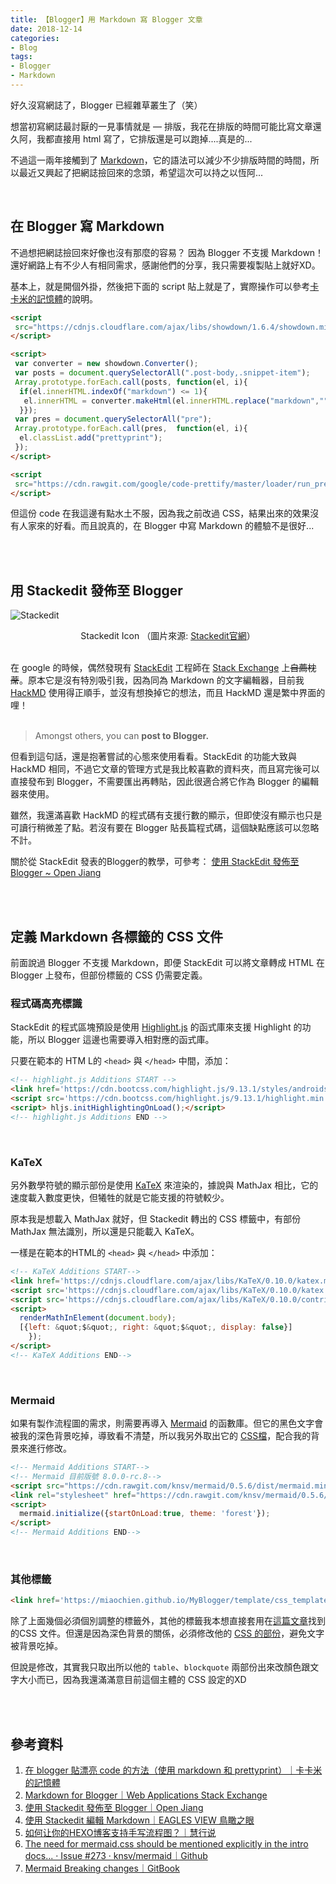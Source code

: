 ```yaml
---
title: 【Blogger】用 Markdown 寫 Blogger 文章
date: 2018-12-14
categories:
- Blog
tags:
- Blogger
- Markdown
--- 
```


好久沒寫網誌了，Blogger 已經雜草叢生了（笑）
 
想當初寫網誌最討厭的一見事情就是 — <span class='highlighting'>排版</span>，我花在排版的時間可能比寫文章還久阿，我都直接用 html 寫了，它排版還是可以跑掉....真是的...
 
不過這一兩年接觸到了 <span class='highlighting'>[Markdown](https://markdown.tw/)</span>，它的語法可以減少不少排版時間的時間，所以最近又興起了把網誌撿回來的念頭，希望這次可以持之以恆阿...

<!--more-->
<br> 

## 在 Blogger 寫 Markdown
不過想把網誌撿回來好像也沒有那麼的容易？ <span class='highlighting'>因為 Blogger 不支援 Markdown！</span> 還好網路上有不少人有相同需求，感謝他們的分享，我只需要複製貼上就好XD。

基本上，就是開個外掛，然後把下面的 script 貼上就是了，實際操作可以參考[卡卡米的記憶體](http://etrex.blogspot.com/2017/03/blogger-code-markdown-prettyprint.html)的說明。

```html
<script
 src="https://cdnjs.cloudflare.com/ajax/libs/showdown/1.6.4/showdown.min.js">
</script>  

<script>  
 var converter = new showdown.Converter();  
 var posts = document.querySelectorAll(".post-body,.snippet-item");
 Array.prototype.forEach.call(posts, function(el, i){  
  if(el.innerHTML.indexOf("markdown") <= 1){ 
   el.innerHTML = converter.makeHtml(el.innerHTML.replace("markdown",""));  
  }});  
 var pres = document.querySelectorAll("pre"); 
 Array.prototype.forEach.call(pres,  function(el, i){ 
  el.classList.add("prettyprint");  
 });  
</script>  

<script  
 src="https://cdn.rawgit.com/google/code-prettify/master/loader/run_prettify.js?skin=sunburst">
</script>
```  

但這份 code 在我這邊有點水土不服，因為我之前改過 CSS，結果出來的效果沒有人家來的好看。而且說真的，在 Blogger 中寫 Markdown 的體驗不是很好...


<br><br>

## 用 Stackedit 發佈至 Blogger 
![Stackedit](https://stackedit.io/res-min/img/logo.svg)
<center class="imgtext">   Stackedit Icon （圖片來源: <a href="https://stackedit.io/" class="imgtext">Stackedit官網</a>）</center>

<br> 在 google 的時候，偶然發現有 [StackEdit](https://stackedit.io/)  工程師在 [Stack Exchange](https://webapps.stackexchange.com/questions/40737/markdown-for-blogger) 上~~自薦枕蓆~~。原本它是沒有特別吸引我，因為同為 Markdown 的文字編輯器，目前我 [HackMD](https://hackmd.io/) 使用得正順手，並沒有想換掉它的想法，而且 HackMD 還是繁中界面的哩！ <br><br>


>  Amongst others, you can **post to Blogger.**

但看到這句話，還是抱著嘗試的心態來使用看看。StackEdit 的功能大致與 HackMD 相同，不過它文章的管理方式是我比較喜歡的資料夾，而且寫完後可以直接發布到 Blogger，不需要匯出再轉貼，因此很適合將它作為 Blogger 的編輯器來使用。

雖然，我還滿喜歡 HackMD 的程式碼有支援行數的顯示，但即使沒有顯示也只是可讀行稍微差了點。若沒有要在 Blogger 貼長篇程式碼，這個缺點應該可以忽略不計。
 
關於從 StackEdit 發表的Blogger的教學，可參考： [使用 StackEdit 發佈至 Blogger ~ Open Jiang](http://jeffyon.blogspot.com/2015/05/stackedit-bloggermd.html)

<br><br>

## 定義 Markdown 各標籤的 CSS 文件
前面說過 Blogger 不支援 Markdown，即便 StackEdit 可以將文章轉成 HTML 在 Blogger 上發布，但部份標籤的 CSS 仍需要定義。<br>


### 程式碼高亮標識
StackEdit 的程式區塊預設是使用 [Highlight.js](https://highlightjs.org/) 的函式庫來支援
Highlight 的功能，所以 Blogger 這邊也需要導入相對應的函式庫。

只要在範本的 HTM L的 ``<head>`` 與 ``</head>`` 中間，添加：

```html
<!-- highlight.js Additions START -->
<link href='https://cdn.bootcss.com/highlight.js/9.13.1/styles/androidstudio.min.css' rel='stylesheet'/>
<script src='https://cdn.bootcss.com/highlight.js/9.13.1/highlight.min.js'/>
<script> hljs.initHighlightingOnLoad();</script>
<!-- highlight.js Additions END -->
``` 

<br>

### KaTeX
另外數學符號的顯示部份是使用 [KaTeX](https://khan.github.io/KaTeX/) 來渲染的，據說與 MathJax 相比，它的速度載入數度更快，但犧牲的就是它能支援的符號較少。

原本我是想載入 MathJax 就好，但 Stackedit 轉出的 CSS 標籤中，有部份 MathJax 無法識別，所以還是只能載入 KaTeX。

一樣是在範本的HTML的 ``<head>`` 與 ``</head>`` 中添加：

```html
<!-- KaTeX Additions START-->
<link href='https://cdnjs.cloudflare.com/ajax/libs/KaTeX/0.10.0/katex.min.css' rel='stylesheet'/>
<script src='https://cdnjs.cloudflare.com/ajax/libs/KaTeX/0.10.0/katex.min.js'/>
<script src='https://cdnjs.cloudflare.com/ajax/libs/KaTeX/0.10.0/contrib/auto-render.min.js'/>
<script>
  renderMathInElement(document.body);
  [{left: &quot;$&quot;, right: &quot;$&quot;, display: false}]
	});
</script>
<!-- KaTeX Additions END-->
```

<br>

### Mermaid
如果有製作流程圖的需求，則需要再導入 [Mermaid](https://mermaidjs.github.io/) 的函數庫。但它的黑色文字會被我的深色背景吃掉，導致看不清楚，所以我另外取出它的 [CSS檔](https://cdn.rawgit.com/knsv/mermaid/7.0.0/dist/mermaid.forest.css)，配合我的背景來進行修改。

```html
<!-- Mermaid Additions START-->
<!-- Mermaid 目前版號 8.0.0-rc.8-->
<script src="https://cdn.rawgit.com/knsv/mermaid/0.5.6/dist/mermaid.min.js"></script>
<link rel="stylesheet" href="https://cdn.rawgit.com/knsv/mermaid/0.5.6/dist/mermaid.css">
<script>
  mermaid.initialize({startOnLoad:true, theme: 'forest'});
</script>
<!-- Mermaid Additions END--> 
```

<br>

### 其他標籤
```html
<link href='https://miaochien.github.io/MyBlogger/template/css_template/markDown.css?raw=1' rel='stylesheet'  type='text/css'/>
```

除了上面幾個必須個別調整的標籤外，其他的標籤我本想直接套用在[這篇文章](http://map-testing.blogspot.com/2016/08/hello_23.html)找到的CSS 文件。但還是因為深色背景的關係，必須修改他的 [CSS 的部份](https://miaochien.github.io/MyBlogger/template/css_template/markDown.css?raw=1)，避免文字被背景吃掉。

但說是修改，其實我只取出所以他的 ``table``、``blockquote`` 兩部份出來改顏色跟文字大小而已，因為我還滿滿意目前這個主體的 CSS 設定的XD


<br><br> 

## 參考資料 
1. [在 blogger 貼漂亮 code 的方法（使用 markdown 和 prettyprint）｜卡卡米的記憶體](http://etrex.blogspot.com/2017/03/blogger-code-markdown-prettyprint.html)
2. [Markdown for Blogger｜Web Applications Stack Exchange](https://webapps.stackexchange.com/questions/40737/markdown-for-blogger)
3. [使用 Stackedit 發佈至 Blogger｜Open Jiang](http://jeffyon.blogspot.com/2015/05/stackedit-bloggermd.html)
4. [使用 Stackedit 編輯 Markdown｜EAGLES VIEW 鳥瞰之眼](http://map-testing.blogspot.com/2016/08/hello_23.html)
5. [如何让你的HEXO博客支持手写流程图？｜慧行说](https://www.liuyude.com/How_to_make_your_HEXO_blog_support_handwriting_flowchart.html)
6. [The need for mermaid.css should be mentioned explicitly in the intro docs... · Issue #273 · knsv/mermaid｜Github](https://github.com/knsv/mermaid/issues/273)
7. [Mermaid Breaking changes｜GitBook](
https://mermaidjs.github.io/breakingChanges.html) 